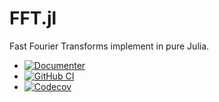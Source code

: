 # FFT.jl

Fast Fourier Transforms implement in pure Julia.

* [![Documenter](https://img.shields.io/badge/docs-dev-blue.svg)](https://eschnett.github.io/FFT.jl/dev)
* [![GitHub
  CI](https://github.com/eschnett/FFT.jl/workflows/CI/badge.svg)](https://github.com/eschnett/FFT.jl/actions)
* [![Codecov](https://codecov.io/gh/eschnett/FFT.jl/branch/main/graph/badge.svg)](https://codecov.io/gh/eschnett/FFT.jl)
